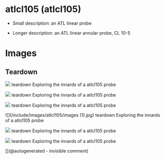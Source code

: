 # atlcl105 (atlcl105)

* Small description: an ATL linear probe

* Longer description: an ATL linear annular probe, CL 10-5

# Images

## Teardown 

![](/include/images/atlcl105/20241105_154642.jpg)
teardown
Exploring the innards of a atlcl105 probe

![](/include/images/atlcl105/20241105_154649.jpg)
teardown
Exploring the innards of a atlcl105 probe

![](/include/images/atlcl105/20241105_154704.jpg)
teardown
Exploring the innards of a atlcl105 probe

![](/include/images/atlcl105/images (1).jpg)
teardown
Exploring the innards of a atlcl105 probe

![](/include/images/atlcl105/images.jpg)
teardown
Exploring the innards of a atlcl105 probe

![](/include/images/atlcl105/s-l1200.jpg)
teardown
Exploring the innards of a atlcl105 probe





[](@autogenerated - invisible comment)